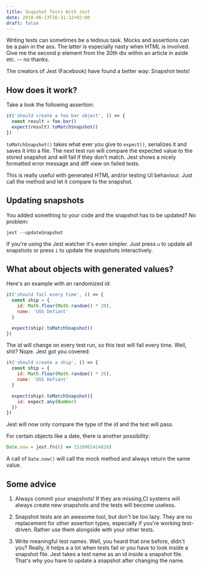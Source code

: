 ```yaml
---
title: Snapshot Tests With Jest
date: 2018-06-13T16:31:12+02:00
draft: false
---
```


Writing tests can sometimes be a tedious task. Mocks and assertions can be a pain in the ass. The latter is especially nasty when HTML is involved. Give me the second p element from the 30th div within an article in aside etc. -- no thanks.

The creators of Jest (Facebook) have found a better way: Snapshot tests!

## How does it work?

Take a look the following assertion:

~~~ javascript
it('should create a foo bar object', () => {
  const result = foo.bar()
  expect(result).toMatchSnapshot()
})
~~~ 

`toMatchSnapshot()` takes what ever you give to `expect()`, serializes it and saves it into a file. The next test run will compare the expected value to the stored snapshot and will fail if they don't match. Jest shows a nicely formatted error message and diff view on failed tests.

This is really useful with generated HTML and/or testing UI behaviour. Just call the method and let it compare to the snapshot.

## Updating snapshots

You added something to your code and the snapshot has to be updated? No problem:

~~~ shell
jest --updateSnapshot
~~~

If you're using the Jest watcher it's even simpler. Just press `u` to update all snapshots or press `i` to update the snapshots interactively.

## What about objects with generated values?

Here's an example with an randomized id:

~~~ javascript
it('should fail every time', () => {
  const ship = {
    id: Math.floor(Math.random() * 20),
    name: 'USS Defiant'
  }

  expect(ship).toMatchSnapshot()
})
~~~

The id will change on every test run, so this test will fail every time. Well, shit? Nope. Jest got you covered:

~~~ javascript
it('should create a ship', () => {
  const ship = {
    id: Math.floor(Math.random() * 20),
    name: 'USS Defiant'
  }

  expect(ship).toMatchSnapshot({
    id: expect.any(Number)
  })
})
~~~

Jest will now only compare the type of the id and the test will pass.

For certain objects like a date, there is another possibility:

~~~ javascript
Date.now = jest.fn(() => 1528902424828)
~~~

A call of `Date.now()` will call the mock method and always return the same value.

## Some advice

1. Always commit your snapshots! If they are missing,CI systems will always create new snapshots and the tests will become useless.

2. Snapshot tests are an awesome tool, but don't be too lazy. They are no replacement for other assertion types, especially if you're working test-driven. Rather use them alongside with your other tests.

3. Write meaningful test names. Well, you heard that one before, didn't you? Really, it helps a a lot when tests fail or you have to look inside a snapshot file. Jest takes a test name as an id inside a snapshot file. That's why you have to update a snapshot after changing the name.
